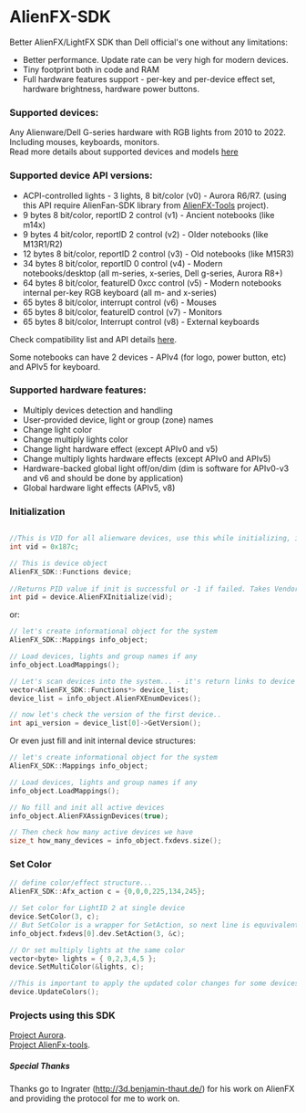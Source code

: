 # AlienFX-SDK

Better AlienFX/LightFX SDK than Dell official's one without any limitations:
- Better performance. Update rate can be very high for modern devices.
- Tiny footprint both in code and RAM
- Full hardware features support - per-key and per-device effect set, hardware brightness, hardware power buttons.

### Supported devices:

Any Alienware/Dell G-series hardware with RGB lights from 2010 to 2022. Including mouses, keyboards, monitors.  
Read more details about supported devices and models [here](https://github.com/T-Troll/alienfx-tools/wiki/Supported-and-tested-devices-list)

### Supported device API versions:

- ACPI-controlled lights - 3 lights, 8 bit/color (v0) - Aurora R6/R7. (using this API require AlienFan-SDK library from [AlienFX-Tools](https://github.com/T-Troll/alienfx-tools) project).
- 9 bytes 8 bit/color, reportID 2 control (v1) - Ancient notebooks (like m14x)
- 9 bytes 4 bit/color, reportID 2 control (v2) - Older notebooks (like M13R1/R2)
- 12 bytes 8 bit/color, reportID 2 control (v3) - Old notebooks (like M15R3)
- 34 bytes 8 bit/color, reportID 0 control (v4) - Modern notebooks/desktop (all m-series, x-series, Dell g-series, Aurora R8+)
- 64 bytes 8 bit/color, featureID 0xcc control (v5) - Modern notebooks internal per-key RGB keyboard (all m- and x-series)
- 65 bytes 8 bit/color, interrupt control (v6) - Mouses
- 65 bytes 8 bit/color, featureID control (v7) - Monitors
- 65 bytes 8 bit/color, Interrupt control (v8) - External keyboards

Check compatibility list and API details [here](https://github.com/T-Troll/alienfx-tools/wiki/Supported-and-tested-devices-list).

Some notebooks can have 2 devices - APIv4 (for logo, power button, etc) and APIv5 for keyboard.

### Supported hardware features:
- Multiply devices detection and handling
- User-provided device, light or group (zone) names
- Change light color
- Change multiply lights color
- Change light hardware effect (except APIv0 and v5)
- Change multiply lights hardware effects (except APIv0 and APIv5)
- Hardware-backed global light off/on/dim (dim is software for APIv0-v3 and v6 and should be done by application)
- Global hardware light effects (APIv5, v8)

### Initialization
```C++

//This is VID for all alienware devices, use this while initializing, it might be different for external AW device like mouse/kb
int vid = 0x187c;

// This is device object
AlienFX_SDK::Functions device;
  
//Returns PID value if init is successful or -1 if failed. Takes Vendor ID as argument. If more, then one device present first one returned.
int pid = device.AlienFXInitialize(vid);

```

or:
```C++
// let's create informational object for the system
AlienFX_SDK::Mappings info_object;

// Load devices, lights and group names if any
info_object.LoadMappings();

// Let's scan devices into the system... - it's return links to device object
vector<AlienFX_SDK::Functions*> device_list;
device_list = info_object.AlienFXEnumDevices();

// now let's check the version of the first device..
int api_version = device_list[0]->GetVersion();

```

Or even just fill and init internal device structures:
```C++
// let's create informational object for the system
AlienFX_SDK::Mappings info_object;

// Load devices, lights and group names if any
info_object.LoadMappings();

// No fill and init all active devices
info_object.AlienFXAssignDevices(true);

// Then check how many active devices we have
size_t how_many_devices = info_object.fxdevs.size();

```

### Set Color
```C++
// define color/effect structure...
AlienFX_SDK::Afx_action c = {0,0,0,225,134,245};

// Set color for LightID 2 at single device
device.SetColor(3, c);
// But SetColor is a wrapper for SetAction, so next line is equvivalent (also it use info_object devices list object)
info_object.fxdevs[0].dev.SetAction(3, &c);

// Or set multiply lights at the same color
vector<byte> lights = { 0,2,3,4,5 };
device.SetMultiColor(&lights, c);

//This is important to apply the updated color changes for some devices. Should only be called once after you're done with new colors for all lights you want to change.
device.UpdateColors();
```

### Projects using this SDK

[Project Aurora](https://github.com/antonpup/Aurora).  
[Project AlienFx-tools](https://github.com/T-Troll/alienfx-tools).

##### Special Thanks
Thanks go to Ingrater (http://3d.benjamin-thaut.de/) for his work on AlienFX and providing the protocol for me to work on.
